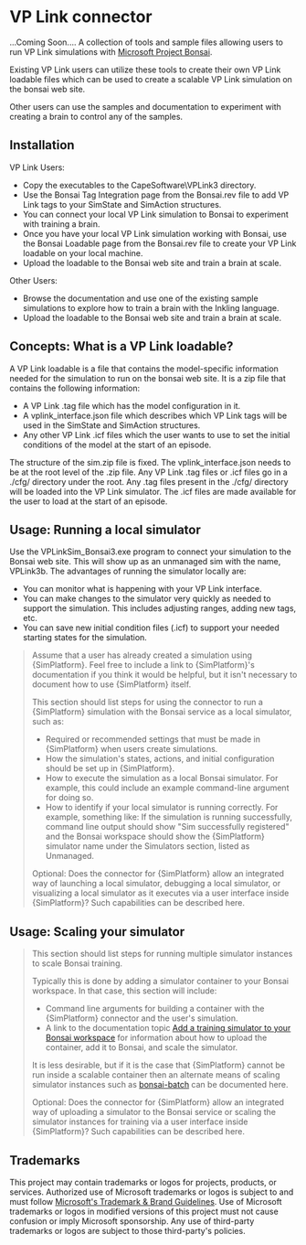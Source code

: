 # VP Link connector

...Coming Soon....
A collection of tools and sample files allowing users to run VP Link simulations with [Microsoft Project Bonsai](https://azure.microsoft.com/en-us/services/project-bonsai/).

Existing VP Link users can utilize these tools to create their own VP Link loadable files which can be used to create a scalable VP Link simulation on the bonsai web site.

Other users can use the samples and documentation to experiment with creating a brain to control any of the samples.

## Installation

VP Link Users:
* Copy the executables to the CapeSoftware\VPLink3 directory.
* Use the Bonsai Tag Integration page from the Bonsai.rev file to add VP Link tags to your SimState and SimAction structures.
* You can connect your local VP Link simulation to Bonsai to experiment with training a brain.
* Once you have your local VP Link simulation working with Bonsai, use the Bonsai Loadable page from the Bonsai.rev file to create your VP Link loadable on your local machine.
* Upload the loadable to the Bonsai web site and train a brain at scale.


Other Users:
* Browse the documentation and use one of the existing sample simulations to explore how to train a brain with the Inkling language.
* Upload the loadable to the Bonsai web site and train a brain at scale.

## Concepts: What is a VP Link loadable?

A VP Link loadable is a file that contains the model-specific information needed for the simulation to run on the bonsai web site.
It is a zip file that contains the following information:
* A VP Link .tag file which has the model configuration in it.
* A vplink_interface.json file which describes which VP Link tags will be used in the SimState and SimAction structures.
* Any other VP Link .icf files which the user wants to use to set the initial conditions of the model at the start of an episode.

The structure of the sim.zip file is fixed.  The vplink_interface.json needs to be at the root level of the .zip file.
Any VP Link .tag files or .icf files go in a ./cfg/ directory under the root.  Any .tag files present in the ./cfg/ directory
will be loaded into the VP Link simulator.  The .icf files are made available for the user to load at the start of an episode.

## Usage: Running a local simulator

Use the VPLinkSim_Bonsai3.exe program to connect your simulation to the Bonsai web site.  This will show up as an unmanaged
sim with the name, VPLink3b.  The advantages of running the simulator locally are:
* You can monitor what is happening with your VP Link interface.
* You can make changes to the simulator very quickly as needed to support the simulation.  This includes adjusting ranges, adding
new tags, etc.
* You can save new initial condition files (.icf) to support your needed starting states for the simulation.

> Assume that a user has already created a simulation using {SimPlatform}. Feel free to include a link to {SimPlatform}'s documentation if you think it would be helpful, but it isn't necessary to document how to use {SimPlatform} itself.
>
> This section should list steps for using the connector to run a {SimPlatform} simulation with the Bonsai service as a local simulator, such as:
> * Required or recommended settings that must be made in {SimPlatform} when users create simulations.
> * How the simulation's states, actions, and initial configuration should be set up in {SimPlatform}.
> * How to execute the simulation as a local Bonsai simulator. For example, this could include an example command-line argument for doing so.
> * How to identify if your local simulator is running correctly. For example, something like: If the simulation is running successfully, command line output should show "Sim successfully registered" and the Bonsai workspace should show the {SimPlatform} simulator name under the Simulators section, listed as Unmanaged.
>
> Optional: Does the connector for {SimPlatform} allow an integrated way of launching a local simulator, debugging a local simulator, or visualizing a local simulator as it executes via a user interface inside {SimPlatform}? Such capabilities can be described here.

## Usage: Scaling your simulator

> This section should list steps for running multiple simulator instances to scale Bonsai training.
>
> Typically this is done by adding a simulator container to your Bonsai workspace. In that case, this section will include:
> * Command line arguments for building a container with the {SimPlatform} connector and the user's simulation.
> * A link to the documentation topic [Add a training simulator to your Bonsai workspace](https://docs.microsoft.com/en-us/bonsai/guides/add-simulator?tabs=add-cli%2Ctrain-inkling&pivots=sim-platform-other) for information about how to upload the container, add it to Bonsai, and scale the simulator.
>
> It is less desirable, but if it is the case that {SimPlatform} cannot be run inside a scalable container then an alternate means of scaling simulator instances such as [bonsai-batch](https://github.com/microsoft/bonsai-batch) can be documented here.
>
> Optional: Does the connector for {SimPlatform} allow an integrated way of uploading a simulator to the Bonsai service or scaling the simulator instances for training via a user interface inside {SimPlatform}? Such capabilities can be described here.

## Trademarks

This project may contain trademarks or logos for projects, products, or services. Authorized use of Microsoft
trademarks or logos is subject to and must follow
[Microsoft's Trademark & Brand Guidelines](https://www.microsoft.com/en-us/legal/intellectualproperty/trademarks/usage/general).
Use of Microsoft trademarks or logos in modified versions of this project must not cause confusion or imply Microsoft sponsorship.
Any use of third-party trademarks or logos are subject to those third-party's policies.
